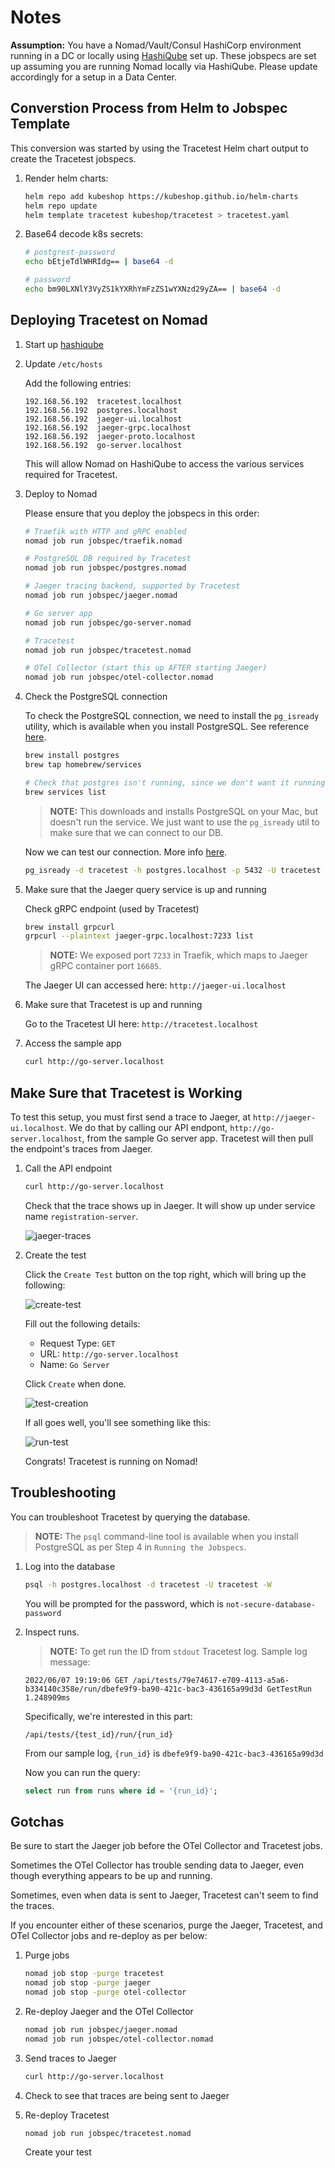 # Notes

**Assumption:** You have a Nomad/Vault/Consul HashiCorp environment running in a DC or locally using [HashiQube](https://github.com/avillela/hashiqube) set up. These jobspecs are set up assuming you are running Nomad locally via HashiQube. Please update accordingly for a setup in a Data Center.

## Converstion Process from Helm to Jobspec Template

This conversion was started by using the Tracetest Helm chart output to create the Tracetest jobspecs.

1. Render helm charts:

    ```bash
    helm repo add kubeshop https://kubeshop.github.io/helm-charts
    helm repo update
    helm template tracetest kubeshop/tracetest > tracetest.yaml
    ```

2. Base64 decode k8s secrets:

    ```bash
    # postgrest-password
    echo bEtjeTdlWHRIdg== | base64 -d

    # password
    echo bm90LXNlY3VyZS1kYXRhYmFzZS1wYXNzd29yZA== | base64 -d
    ```

## Deploying Tracetest on Nomad

1. Start up [hashiqube](https://github.com/avillela/hashiqube)

2. Update `/etc/hosts`

    Add the following entries:

    ```text
    192.168.56.192  tracetest.localhost
    192.168.56.192  postgres.localhost
    192.168.56.192  jaeger-ui.localhost
    192.168.56.192  jaeger-grpc.localhost
    192.168.56.192  jaeger-proto.localhost
    192.168.56.192  go-server.localhost
    ```

    This will allow Nomad on HashiQube to access the various services required for Tracetest.

3. Deploy to Nomad

    Please ensure that you deploy the jobspecs in this order:

    ```bash
    # Traefik with HTTP and gRPC enabled
    nomad job run jobspec/traefik.nomad

    # PostgreSQL DB required by Tracetest
    nomad job run jobspec/postgres.nomad

    # Jaeger tracing backend, supported by Tracetest
    nomad job run jobspec/jaeger.nomad

    # Go server app
    nomad job run jobspec/go-server.nomad

    # Tracetest
    nomad job run jobspec/tracetest.nomad

    # OTel Collector (start this up AFTER starting Jaeger)
    nomad job run jobspec/otel-collector.nomad
    ```

4. Check the PostgreSQL connection

    To check the PostgreSQL connection, we need to install the `pg_isready` utility, which is available when you install PostgreSQL. See reference [here](https://stackoverflow.com/a/46703723).

    ```bash
    brew install postgres
    brew tap homebrew/services

    # Check that postgres isn't running, since we don't want it running locally
    brew services list
    ```

    >**NOTE:** This downloads and installs PostgreSQL on your Mac, but doesn't run the service. We just want to use the `pg_isready` util to make sure that we can connect to our DB.

    Now we can test our connection. More info [here](https://stackoverflow.com/a/44496546).

    ```bash
    pg_isready -d tracetest -h postgres.localhost -p 5432 -U tracetest
    ```

5. Make sure that the Jaeger query service is up and running

    Check gRPC endpoint (used by Tracetest)

    ```bash
    brew install grpcurl
    grpcurl --plaintext jaeger-grpc.localhost:7233 list
    ```

    >**NOTE:** We exposed port `7233` in Traefik, which maps to Jaeger gRPC container port `16685`.

    The Jaeger UI can accessed here: `http://jaeger-ui.localhost`

6. Make sure that Tracetest is up and running

    Go to the Tracetest UI here: `http://tracetest.localhost`

7. Access the sample app

    ```bash
    curl http://go-server.localhost
    ```

## Make Sure that Tracetest is Working

To test this setup, you must first send a trace to Jaeger, at `http://jaeger-ui.localhost`. We do that by calling our API endpont, `http://go-server.localhost`, from the sample Go server app. Tracetest will then pull the endpoint's traces from Jaeger.

1. Call the API endpoint

    ```bash
    curl http://go-server.localhost
    ```

    Check that the trace shows up in Jaeger. It will show up under service name `registration-server`.

    ![jaeger-traces](../images/jaeger_traces.png)

2. Create the test

    Click the `Create Test` button on the top right, which will bring up the following:

    ![create-test](../images/create_test.png)

    Fill out the following details:

    * Request Type: `GET`
    * URL: `http://go-server.localhost`
    * Name: `Go Server`

    Click `Create` when done.

    ![test-creation](../images/test_creation.png)


    If all goes well, you'll see something like this:

    ![run-test](../images/run_test.png)

    Congrats! Tracetest is running on Nomad!

## Troubleshooting

You can troubleshoot Tracetest by querying the database.

>**NOTE:** The `psql` command-line tool is available when you install PostgreSQL as per Step 4 in `Running the Jobspecs`.

1. Log into the database

    ```bash
    psql -h postgres.localhost -d tracetest -U tracetest -W
    ```

    You will be prompted for the password, which is `not-secure-database-password`

2. Inspect runs.

    > **NOTE:** To get run the ID from `stdout` Tracetest log. Sample log message:

    ```
    2022/06/07 19:19:06 GET /api/tests/79e74617-e709-4113-a5a6-b334140c358e/run/dbefe9f9-ba90-421c-bac3-436165a99d3d GetTestRun 1.248909ms
    ```

    Specifically, we're interested in this part:

    ```
    /api/tests/{test_id}/run/{run_id}
    ```

    From our sample log, `{run_id}` is `dbefe9f9-ba90-421c-bac3-436165a99d3d`

    Now you can run the query:

    ```sql
    select run from runs where id = '{run_id}';
    ```

## Gotchas

Be sure to start the Jaeger job before the OTel Collector and Tracetest jobs.

Sometimes the OTel Collector has trouble sending data to Jaeger, even though everything appears to be up and running.

Sometimes, even when data is sent to Jaeger, Tracetest can't seem to find the traces. 

If you encounter either of these scenarios, purge the Jaeger, Tracetest, and OTel Collector jobs and re-deploy as per below:

1. Purge jobs

    ```bash
    nomad job stop -purge tracetest
    nomad job stop -purge jaeger
    nomad job stop -purge otel-collector
    ```

2. Re-deploy Jaeger and the OTel Collector

    ```bash
    nomad job run jobspec/jaeger.nomad
    nomad job run jobspec/otel-collector.nomad
    ```

3. Send traces to Jaeger

    ```bash
    curl http://go-server.localhost
    ```

4. Check to see that traces are being sent to Jaeger

5. Re-deploy Tracetest

    ```bash
    nomad job run jobspec/tracetest.nomad
    ```

    Create your test
